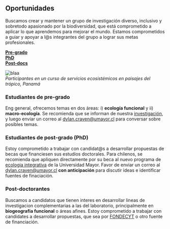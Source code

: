 ## Oportunidades      

Buscamos crear y mantener un grupo de investigación diverso, inclusivo y sobretodo apasionado por la biodiversidad, 
que está comprometido a aplicar lo que aprendemos para mejorar el mundo. Estamos comprometidos 
a guiar y apoyar a l@s integrantes del grupo a lograr sus metas profesionales.  

[**Pre-grado**](#estudiantes-de-pre-grado)   
[**PhD**](#estudiantes-de-post-grado)   
[**Post-docs**](#post-doctorantes)  

![blaa](/images/ELTI_estudiantes2.png)  
_Participantes en un curso de servicios ecosistémicos en paisajes del trópico, Panamá_

### Estudiantes de pre-grado  

Eng general, ofrecemos temas en dos áreas: i) **ecología funcional** y 
ii) **macro-ecología**. Se recomienda que se informan de nuestra [investigación](/research), y
luego enviar un correo al <dylan.craven@umayor.cl> para conversar sobre posibles temas.  

### Estudiantes de post-grado (PhD) 

Estoy comprometido a trabajar con candidat@s a desarrollar propuestas de becas que financiesen 
sus estudios doctorales. Para chilenos, se recomienda que apliquen directamente por su beca al 
nuevo programa de [ecologia integrativa](https://www.umayor.cl/postgradomayor/20007?programa=doctorado-en-ecologia-integrativa-(santiago)&medio=20007) de la Universidad Mayor. Favor de enviar un correo al <dylan.craven@umayor.cl> 
**con anticipación** para discutir ideas e identificar fuentes de finaciación.   

### Post-doctorantes  

Buscamos a candidatos que tienen interes en desarrollar lineas de investigacion complementarias a
las del laboratorio, principalmente en **biogeografia funcional** o áreas afines. Estoy comprometido a trabajar con candidates a desarrollar propuestas, que sea
por [FONDECYT](https://www.anid.cl/concursos/concurso/?id=281) o otro fuente de financiación. 